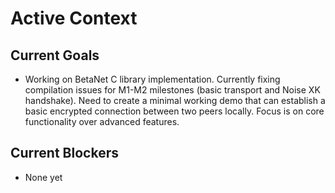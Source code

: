 # Active Context

## Current Goals

- Working on BetaNet C library implementation. Currently fixing compilation issues for M1-M2 milestones (basic transport and Noise XK handshake). Need to create a minimal working demo that can establish a basic encrypted connection between two peers locally. Focus is on core functionality over advanced features.

## Current Blockers

- None yet